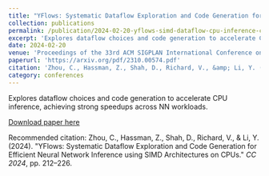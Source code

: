 ```yaml
---
title: "YFlows: Systematic Dataflow Exploration and Code Generation for Efficient Neural Network Inference using SIMD Architectures on CPUs"
collection: publications
permalink: /publication/2024-02-20-yflows-simd-dataflow-cpu-inference-cc2024
excerpt: 'Explores dataflow choices and code generation to accelerate CPU inference, achieving strong speedups across NN workloads.'
date: 2024-02-20
venue: 'Proceedings of the 33rd ACM SIGPLAN International Conference on Compiler Construction (CC 2024)'
paperurl: 'https://arxiv.org/pdf/2310.00574.pdf'
citation: 'Zhou, C., Hassman, Z., Shah, D., Richard, V., &amp; Li, Y. (2024). &quot;YFlows: Systematic Dataflow Exploration and Code Generation for Efficient Neural Network Inference using SIMD Architectures on CPUs.&quot; <i>CC 2024</i>, pp. 212–226.'
category: conferences
---
```

Explores dataflow choices and code generation to accelerate CPU inference, achieving strong speedups across NN workloads.

[Download paper here](https://arxiv.org/pdf/2310.00574.pdf)

Recommended citation: Zhou, C., Hassman, Z., Shah, D., Richard, V., & Li, Y. (2024). "YFlows: Systematic Dataflow Exploration and Code Generation for Efficient Neural Network Inference using SIMD Architectures on CPUs." <i>CC 2024</i>, pp. 212–226.